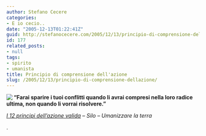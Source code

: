 ```yaml
---
author: Stefano Cecere
categories:
- E io cecio..
date: "2005-12-13T01:22:41Z"
guid: http://stefanocecere.com/2005/12/13/principio-di-comprensione-dellazione/
id: 177
related_posts:
- null
tags:
- spirito
- umanista
title: Principio di comprensione dell'azione
slug: /2005/12/13/principio-di-comprensione-dellazione/
---
```


[<img src="http://www.clum.net/md/upload/sub/principi08.jpg" align='left' />](http://www.clum.net/md/mod-subjects-viewpage-pageid-16.html)**&#8220;Farai sparire i tuoi conflitti quando li avrai compresi nella loro radice ultima, non quando li vorrai risolvere.&#8221;**

_[I 12 principi dell&#8217;azione valida](http://www.clum.net/md/mod-subjects-viewpage-pageid-16.html) &#8211; Silo &#8211; Umanizzare la terra_

.